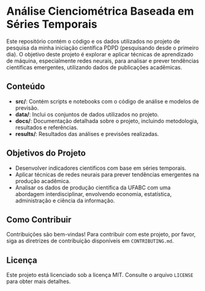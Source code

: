 # Análise Cienciométrica Baseada em Séries Temporais

Este repositório contém o código e os dados utilizados no projeto de pesquisa da minha iniciação científica PDPD (pesquisando desde o primeiro dia). O objetivo deste projeto é explorar e aplicar técnicas de aprendizado de máquina, especialmente redes neurais, para analisar e prever tendências científicas emergentes, utilizando dados de publicações acadêmicas.

## Conteúdo

- **src/**: Contém scripts e notebooks com o código de análise e modelos de previsão.
- **data/**: Inclui os conjuntos de dados utilizados no projeto.
- **docs/**: Documentação detalhada sobre o projeto, incluindo metodologia, resultados e referências.
- **results/**: Resultados das análises e previsões realizadas.

## Objetivos do Projeto

- Desenvolver indicadores científicos com base em séries temporais.
- Aplicar técnicas de redes neurais para prever tendências emergentes na produção acadêmica.
- Analisar os dados de produção científica da UFABC com uma abordagem interdisciplinar, envolvendo economia, estatística, administração e ciência da informação.

## Como Contribuir

Contribuições são bem-vindas! Para contribuir com este projeto, por favor, siga as diretrizes de contribuição disponíveis em `CONTRIBUTING.md`.

## Licença

Este projeto está licenciado sob a licença MIT. Consulte o arquivo `LICENSE` para obter mais detalhes.
